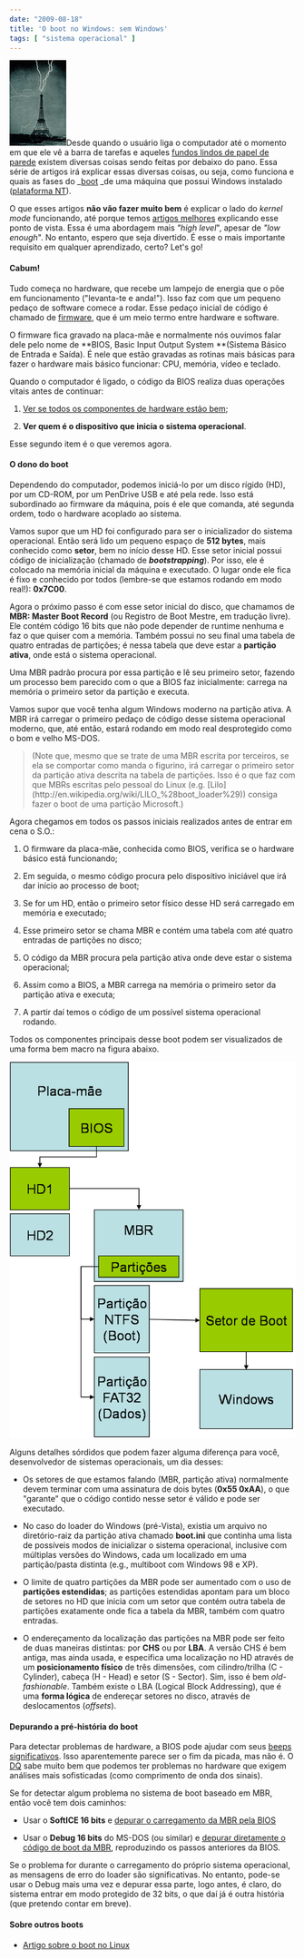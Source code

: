 ```yaml
---
date: "2009-08-18"
title: 'O boot no Windows: sem Windows'
tags: [ "sistema operacional" ]
---
```


![raios-torre-eiffel.jpg](/images/raios-torre-eiffel.jpg)Desde quando o usuário liga o computador até o momento em que ele vê a barra de tarefas e aqueles [fundos lindos de papel de parede](http://www.baixaki.com.br/download/windows-7-rc-official-wallpapers.htm) existem diversas coisas sendo feitas por debaixo do pano. Essa série de artigos irá explicar essas diversas coisas, ou seja, como funciona e quais as fases do _[boot](http://pt.wikipedia.org/wiki/Boot) _de uma máquina que possui Windows instalado ([plataforma NT](http://pt.wikipedia.org/wiki/Windows_NT)).

O que esses artigos **não vão fazer muito bem** é explicar o lado do _kernel mode_ funcionando, até porque temos [artigos melhores](http://www.driverentry.com.br/blog/2009/08/notificando-eventos-aplicacao.html) explicando esse ponto de vista. Essa é uma abordagem mais _"high level_", apesar de _"low enough_". No entanto, espero que seja divertido. É esse o mais importante requisito em qualquer aprendizado, certo? Let's go!




#### Cabum!


Tudo começa no hardware, que recebe um lampejo de energia que o põe em funcionamento ("levanta-te e anda!"). Isso faz com que um pequeno pedaço de software comece a rodar. Esse pedaço inicial de código é chamado de [firmware](http://pt.wikipedia.org/wiki/Firmware), que é um meio termo entre hardware e software.

O firmware fica gravado na placa-mãe e normalmente nós ouvimos falar dele pelo nome de **BIOS, Basic Input Output System **(Sistema Básico de Entrada e Saída). É nele que estão gravadas as rotinas mais básicas para fazer o hardware mais básico funcionar: CPU, memória, vídeo e teclado.

Quando o computador é ligado, o código da BIOS realiza duas operações vitais antes de continuar:



	
  1. [Ver se todos os componentes de hardware estão bem](http://pt.wikipedia.org/wiki/POST);

	
  2. **Ver quem é o dispositivo que inicia o sistema operacional**.


Esse segundo item é o que veremos agora.


#### O dono do boot


Dependendo do computador, podemos iniciá-lo por um disco rígido (HD), por um CD-ROM, por um PenDrive USB e até pela rede. Isso está subordinado ao firmware da máquina, pois é ele que comanda, até segunda ordem, todo o hardware acoplado ao sistema.

Vamos supor que um HD foi configurado para ser o inicializador do sistema operacional. Então será lido um pequeno espaço de **512 bytes**, mais conhecido como **setor**, bem no início desse HD. Esse setor inicial possui código de inicialização (chamado de **_bootstrapping_**). Por isso, ele é colocado na memória inicial da máquina e executado. O lugar onde ele fica é fixo e conhecido por todos (lembre-se que estamos rodando em modo real!): **0x7C00**.

Agora o próximo passo é com esse setor inicial do disco, que chamamos de **MBR: Master Boot Record** (ou Registro de Boot Mestre, em tradução livre).  Ele contém código 16 bits que não pode depender de runtime nenhuma e faz o que quiser com a memória. Também possui no seu final uma tabela de quatro entradas de partições; é nessa tabela que deve estar a **partição ativa**, onde está o sistema operacional.

Uma MBR padrão procura por essa partição e lê seu primeiro setor, fazendo um processo bem parecido com o que a BIOS faz inicialmente: carrega na memória o primeiro setor da partição e executa.

Vamos supor que você tenha algum Windows moderno na partição ativa. A MBR irá carregar o primeiro pedaço de código desse sistema operacional moderno, que, até então, estará rodando em modo real desprotegido como o bom e velho MS-DOS.


<blockquote>(Note que, mesmo que se trate de uma MBR escrita por terceiros, se ela se comportar como manda o figurino, irá carregar o primeiro setor da partição ativa descrita na tabela de partições. Isso é o que faz com que MBRs escritas pelo pessoal do Linux (e.g. [Lilo](http://en.wikipedia.org/wiki/LILO_%28boot_loader%29)) consiga fazer o boot de uma partição Microsoft.)</blockquote>


Agora chegamos em todos os passos iniciais realizados antes de entrar em cena o S.O.:



	
  1. O firmware da placa-mãe, conhecida como BIOS, verifica se o hardware básico está funcionando;

	
  2. Em seguida, o mesmo código procura pelo dispositivo iniciável que irá dar início ao processo de boot;

	
  3. Se for um HD, então o primeiro setor físico desse HD será carregado em memória e executado;

	
  4. Esse primeiro setor se chama MBR e contém uma tabela com até quatro entradas de partições no disco;

	
  5. O código da MBR procura pela partição ativa onde deve estar o sistema operacional;

	
  6. Assim como a BIOS, a MBR carrega na memória o primeiro setor da partição ativa e executa;

	
  7. A partir daí temos o código de um possível sistema operacional rodando.


Todos os componentes principais desse boot podem ser visualizados de uma forma bem macro na figura abaixo.

![boot.png](/images/boot.png)

Alguns detalhes sórdidos que podem fazer alguma diferença para você, desenvolvedor de sistemas operacionais, um dia desses:



	
  * Os setores de que estamos falando (MBR, partição ativa) normalmente devem terminar com uma assinatura de dois bytes (**0x55 0xAA**), o que "garante" que o código contido nesse setor é válido e pode ser executado.

	
  * No caso do loader do Windows (pré-Vista), existia um arquivo no diretório-raiz da partição ativa chamado **boot.ini** que continha uma lista de possíveis modos de inicializar o sistema operacional, inclusive com múltiplas versões do Windows, cada um localizado em uma partição/pasta distinta (e.g., multiboot com Windows 98 e XP).

	
  * O limite de quatro partições da MBR pode ser aumentado com o uso de **partições estendidas**; as partições estendidas apontam para um bloco de setores no HD que inicia com um setor que contém outra tabela de partições exatamente onde fica a tabela da MBR, também com quatro entradas.

	
  * O endereçamento da localização das partições na MBR pode ser feito de duas maneiras distintas: por **CHS** ou por **LBA**. A versão CHS é bem antiga, mas ainda usada, e especifica uma localização no HD através de um **posicionamento físico** de três dimensões, com cilindro/trilha (C - Cylinder), cabeça (H - Head) e setor (S - Sector). Sim, isso é bem _old-fashionable_. Também existe o LBA (Logical Block Addressing), que é uma **forma lógica** de endereçar setores no disco, através de deslocamentos (_offsets_).




#### Depurando a pré-história do boot


Para detectar problemas de hardware, a BIOS pode ajudar com seus [beeps significativos](http://pt.wikipedia.org/wiki/POST). Isso aparentemente parece ser o fim da picada, mas não é. O [DQ](http://dqsoft.blogspot.com/2008/08/microcontroladores-parte-1.html) sabe muito bem que podemos ter problemas no hardware que exigem análises mais sofisticadas (como comprimento de onda dos sinais).

Se for detectar algum problema no sistema de boot baseado em MBR, então você tem dois caminhos:



	
  * Usar o **SoftICE 16 bits** e [depurar o carregamento da MBR pela BIOS](http://www.caloni.com.br/debug-da-bios-com-o-softice-16-bits)

	
  * Usar o **Debug 16 bits** do MS-DOS (ou similar) e [depurar diretamente o código de boot da MBR](http://www.caloni.com.br/depuracao-da-mbr), reproduzindo os passos anteriores da BIOS.


Se o problema for durante o carregamento do próprio sistema operacional, as mensagens de erro do loader são significativas. No entanto, pode-se usar o Debug mais uma vez e depurar essa parte, logo antes, é claro, do sistema entrar em modo protegido de 32 bits, o que daí já é outra história (que pretendo contar em breve).


#### Sobre outros boots





	
  * [Artigo sobre o boot no Linux](http://www.csl.mtu.edu/~machoudh/blog/?p=258)


